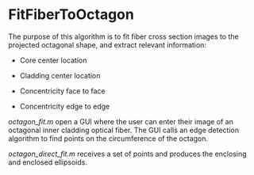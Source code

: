 # FitFiberToOctagon

The purpose of this algorithm is to fit fiber cross section images to the projected octagonal shape, and extract relevant information: 

* Core center location

* Cladding center location

* Concentricity face to face 

* Concentricity edge to edge

*octagon_fit.m* open a GUI where the user can enter their image of an octagonal inner cladding optical fiber. The GUI calls an edge detection algorithm to find points on the circumference of the octagon. 

*octagon_direct_fit.m* receives a set of points and produces the enclosing and enclosed ellipsoids.
